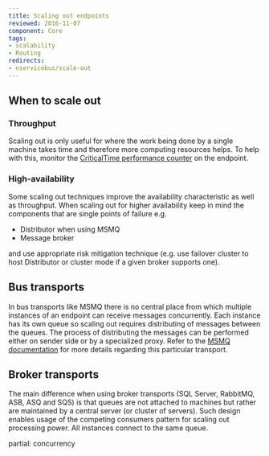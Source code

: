 ```yaml
---
title: Scaling out endpoints
reviewed: 2016-11-07
component: Core
tags:
- scalability
- Routing
redirects:
- nservicebus/scale-out
---
```


## When to scale out

### Throughput

Scaling out is only useful for where the work being done by a single machine takes time and therefore more computing resources helps. To help with this, monitor the [CriticalTime performance counter](/nservicebus/operations/metrics/performance-counters.md) on the endpoint.

### High-availability

Some scaling out techniques improve the availability characteristic as well as throughput. When scaling out for higher availability keep in mind the components that are single points of failure e.g.
 * Distributor when using MSMQ
 * Message broker

and use appropriate risk mitigation technique (e.g. use failover cluster to host Distributor or cluster mode if a given broker supports one).  

## Bus transports

In bus transports like MSMQ there is no central place from which multiple instances of an endpoint can receive messages concurrently. Each instance has its own queue so scaling out requires distributing of messages between the queues. The process of distributing the messages can be performed either on sender side or by a specialized proxy. Refer to the [MSMQ documentation](/transports/msmq/scaling-out.md) for more details regarding this particular transport.


## Broker transports

The main difference when using broker transports (SQL Server, RabbitMQ, ASB, ASQ and SQS) is that queues are not attached to machines but rather are maintained by a central server (or cluster of servers). Such design enables usage of the competing consumers pattern for scaling out processing power. All instances connect to the same queue.

partial: concurrency